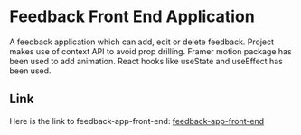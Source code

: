 # Feedback Front End Application 

A feedback application which can add, edit or delete feedback. Project makes use of context API to avoid prop drilling. Framer motion package has been used to add animation. React hooks like useState and useEffect has been used.

## Link

Here is the link to feedback-app-front-end: [feedback-app-front-end](https://anubhavnegi-portfolio-feedback-app.netlify.app/)


